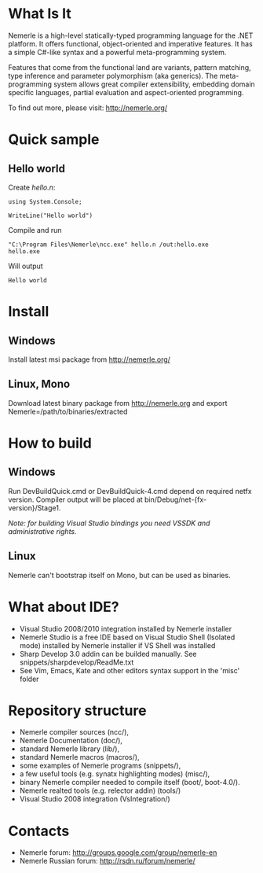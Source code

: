 # What Is It

Nemerle is a high-level statically-typed programming language for the .NET platform. It offers functional, object-oriented and imperative features. It has a simple C#-like syntax and a powerful meta-programming system.

Features that come from the functional land are variants, pattern matching, type inference and parameter polymorphism (aka generics). The meta-programming system allows great compiler extensibility, embedding domain specific languages, partial evaluation and aspect-oriented programming.

To find out more, please visit: http://nemerle.org/

# Quick sample

## Hello world

Create _hello.n_:

    using System.Console;

    WriteLine("Hello world")

Compile and run

    "C:\Program Files\Nemerle\ncc.exe" hello.n /out:hello.exe
    hello.exe

Will output

    Hello world

# Install

## Windows

  Install latest msi package from http://nemerle.org/

## Linux, Mono

  Download latest binary package from http://nemerle.org and export Nemerle=/path/to/binaries/extracted

# How to build

## Windows

  Run DevBuildQuick.cmd or DevBuildQuick-4.cmd depend on required netfx version. Compiler output will be placed at bin/Debug/net-{fx-version}/Stage1.

  _Note: for building Visual Studio bindings you need VSSDK and administrative rights._

## Linux

  Nemerle can't bootstrap itself on Mono, but can be used as binaries.

# What about IDE?

  * Visual Studio 2008/2010 integration installed by Nemerle installer
  * Nemerle Studio is a free IDE based on Visual Studio Shell (Isolated mode) installed by Nemerle installer if VS Shell was installed
  * Sharp Develop 3.0 addin can be builded manually. See snippets/sharpdevelop/ReadMe.txt 
  * See Vim, Emacs, Kate and other editors syntax support in the 'misc' folder

# Repository structure

  * Nemerle compiler sources (ncc/),
  * Nemerle Documentation (doc/),
  * standard Nemerle library (lib/),
  * standard Nemerle macros (macros/),
  * some examples of Nemerle programs (snippets/),
  * a few useful tools (e.g. synatx highlighting modes) (misc/),
  * binary Nemerle compiler needed to compile itself (boot/, boot-4.0/).
  * Nemerle realted tools (e.g. relector addin) (tools/)
  * Visual Studio 2008 integration (VsIntegration/)

# Contacts

  * Nemerle forum: http://groups.google.com/group/nemerle-en
  * Nemerle Russian forum: http://rsdn.ru/forum/nemerle/
